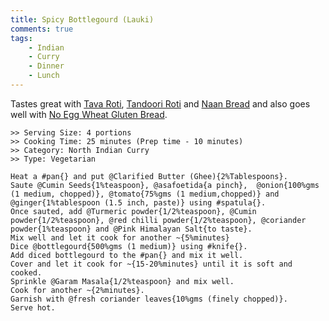 ```yaml
---
title: Spicy Bottlegourd (Lauki)
comments: true
tags:
    - Indian
    - Curry
    - Dinner
    - Lunch
---
```


Tastes great with [Tava Roti](../Breads/recipe_1_tava_roti.md), [Tandoori Roti](../Breads/recipe_3_tandoori_roti.md) and [Naan Bread](../Breads/recipe_4_naan_bread.md) and also goes well with [No Egg Wheat Gluten Bread](../Breads/recipe_2_wheat_gluten_bread.md).

```cooklang
>> Serving Size: 4 portions
>> Cooking Time: 25 minutes (Prep time - 10 minutes)
>> Category: North Indian Curry
>> Type: Vegetarian

Heat a #pan{} and put @Clarified Butter (Ghee){2%Tablespoons}.
Saute @Cumin Seeds{1%teaspoon}, @asafoetida{a pinch},  @onion{100%gms (1 medium, chopped)}, @tomato{75%gms (1 medium,chopped)} and @ginger{1%tablespoon (1.5 inch, paste)} using #spatula{}. 
Once sauted, add @Turmeric powder{1/2%teaspoon}, @Cumin powder{1/2%teaspoon}, @red chilli powder{1/2%teaspoon}, @coriander powder{1%teaspoon} and @Pink Himalayan Salt{to taste}.
Mix well and let it cook for another ~{5%minutes}
Dice @bottlegourd{500%gms (1 medium)} using #knife{}.
Add diced bottlegourd to the #pan{} and mix it well.
Cover and let it cook for ~{15-20%minutes} until it is soft and cooked.
Sprinkle @Garam Masala{1/2%teaspoon} and mix well.
Cook for another ~{2%minutes}.
Garnish with @fresh coriander leaves{10%gms (finely chopped)}.
Serve hot.
```
